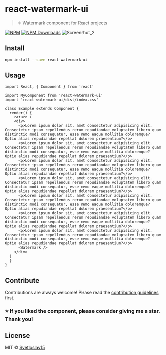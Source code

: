# react-watermark-ui
> ⚛️ Watermark component for React projects 

[![NPM](https://img.shields.io/npm/v/react-watermark-ui.svg)](https://www.npmjs.com/package/react-watermark-ui)
[![NPM Downloads](https://img.shields.io/npm/dt/react-watermark-ui.svg)](https://www.npmjs.com/package/react-watermark-ui)
![Screenshot_2](https://user-images.githubusercontent.com/33124382/224512774-ed90be5b-c760-4e16-a171-04f20a2a6235.png)


## Install

```bash
npm install --save react-watermark-ui
```

## Usage

```tsx
import React, { Component } from 'react'

import MyComponent from 'react-watermark-ui'
import 'react-watermark-ui/dist/index.css'

class Example extends Component {
  render() {
    return (
    <div>
      <p>Lorem ipsum dolor sit, amet consectetur adipisicing elit. Consectetur ipsam repellendus rerum repudiandae voluptatem libero quam distinctio modi consequatur, esse nemo eaque mollitia doloremque? Optio alias repudiandae repellat dolorem praesentium?</p>
      <p>Lorem ipsum dolor sit, amet consectetur adipisicing elit. Consectetur ipsam repellendus rerum repudiandae voluptatem libero quam distinctio modi consequatur, esse nemo eaque mollitia doloremque? Optio alias repudiandae repellat dolorem praesentium?</p>
      <p>Lorem ipsum dolor sit, amet consectetur adipisicing elit. Consectetur ipsam repellendus rerum repudiandae voluptatem libero quam distinctio modi consequatur, esse nemo eaque mollitia doloremque? Optio alias repudiandae repellat dolorem praesentium?</p>
      <p>Lorem ipsum dolor sit, amet consectetur adipisicing elit. Consectetur ipsam repellendus rerum repudiandae voluptatem libero quam distinctio modi consequatur, esse nemo eaque mollitia doloremque? Optio alias repudiandae repellat dolorem praesentium?</p>
      <p>Lorem ipsum dolor sit, amet consectetur adipisicing elit. Consectetur ipsam repellendus rerum repudiandae voluptatem libero quam distinctio modi consequatur, esse nemo eaque mollitia doloremque? Optio alias repudiandae repellat dolorem praesentium?</p>
      <p>Lorem ipsum dolor sit, amet consectetur adipisicing elit. Consectetur ipsam repellendus rerum repudiandae voluptatem libero quam distinctio modi consequatur, esse nemo eaque mollitia doloremque? Optio alias repudiandae repellat dolorem praesentium?</p>
      <p>Lorem ipsum dolor sit, amet consectetur adipisicing elit. Consectetur ipsam repellendus rerum repudiandae voluptatem libero quam distinctio modi consequatur, esse nemo eaque mollitia doloremque? Optio alias repudiandae repellat dolorem praesentium?</p>
      <Watermark />
    </div>
  )
  }
}
```
## Contribute 
Contributions are always welcome!
Please read the [contribution guidelines](contributing.md) first.

### ⭐ If you liked the component, please consider giving me a star. Thank you!
## License

MIT © [Svetloslav15](https://github.com/Svetloslav15)
